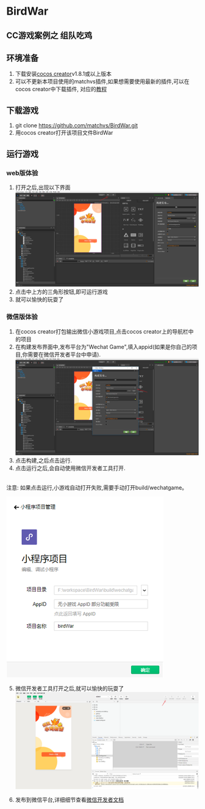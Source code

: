# BirdWar

## CC游戏案例之 组队吃鸡

## 环境准备

1. 下载安装[cocos creator](http://www.cocos.com/download)v1.8.1或以上版本
2. 可以不更新本项目使用的matchvs插件,如果想需要使用最新的插件,可以在cocos creator中下载插件,
对应的[教程](http://www.matchvs.com/service?page=creatorStart)

## 下载游戏

1. git clone https://github.com/matchvs/BirdWar.git
2. 用cocos creator打开该项目文件BirdWar

## 运行游戏

###  web版体验

1. 打开之后,出现以下界面
![snipaste20180716_173650.png](./screenshots/snipaste20180716_173650.png)
2. 点击中上方的三角形按钮,即可运行游戏
3. 就可以愉快的玩耍了 

###  微信版体验

1. 在cocos creator打包输出微信小游戏项目,点击cocos creator上的导航栏中的项目
2. 在构建发布界面中,发布平台为"Wechat Game",填入appid(如果是你自己的项目,你需要在微信开发者平台中申请).
![snipaste20180716_173759.png](./screenshots/snipaste20180716_173759.png)
3. 点击构建,之后点击运行.
4. 点击运行之后,会自动使用微信开发者工具打开.
<br>
注意: 如果点击运行,小游戏自动打开失败,需要手动打开build/wechatgame。

![snipaste20180716_174015.png](./screenshots/snipaste20180716_174015.png)

5. 微信开发者工具打开之后,就可以愉快的玩耍了 
![snipaste20180716_174054.png](./screenshots/snipaste20180716_174054.png)

6. 发布到微信平台,详细细节查看[微信开发者文档](https://developers.weixin.qq.com/minigame/dev/index.html)